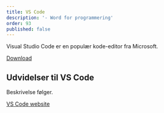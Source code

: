 ```yaml
---
title: VS Code
description: '- Word for programmering'
order: 93
published: false
---
```

Visual Studio Code er en populær kode-editor fra Microsoft.

[Download](https://code.visualstudio.com/)

## Udvidelser til VS Code

Beskrivelse følger.

[VS Code website](https://marketplace.visualstudio.com/VSCode)
